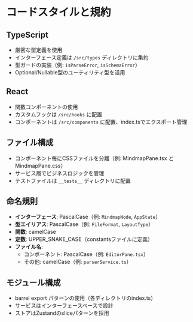# コードスタイルと規約

## TypeScript
- 厳密な型定義を使用
- インターフェース定義は `/src/types` ディレクトリに集約
- 型ガードの実装（例: `isParseError`, `isSchemaError`）
- Optional/Nullable型のユーティリティ型を活用

## React
- 関数コンポーネントの使用
- カスタムフックは `/src/hooks` に配置
- コンポーネントは `/src/components` に配置、index.tsでエクスポート管理

## ファイル構成
- コンポーネント毎にCSSファイルを分離（例: MindmapPane.tsx と MindmapPane.css）
- サービス層でビジネスロジックを管理
- テストファイルは `__tests__` ディレクトリに配置

## 命名規則
- **インターフェース**: PascalCase（例: `MindmapNode`, `AppState`）
- **型エイリアス**: PascalCase（例: `FileFormat`, `LayoutType`）
- **関数**: camelCase
- **定数**: UPPER_SNAKE_CASE（constantsファイルに定義）
- **ファイル名**: 
  - コンポーネント: PascalCase（例: `EditorPane.tsx`）
  - その他: camelCase（例: `parserService.ts`）

## モジュール構成
- barrel export パターンの使用（各ディレクトリのindex.ts）
- サービスはインターフェースベースで設計
- ストアはZustandのsliceパターンを採用